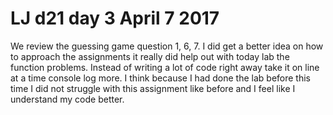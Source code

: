 # LJ d21 day 3 April 7 2017
We review the guessing game question 1, 6, 7. I did get a better idea on how to approach the assignments it really did help out with today lab the function problems.
 Instead of writing a lot of code right away take it on line at a time console log more. I think because I had done the lab before this time I did not struggle with
 this assignment like before and I feel like I understand my code better.    

